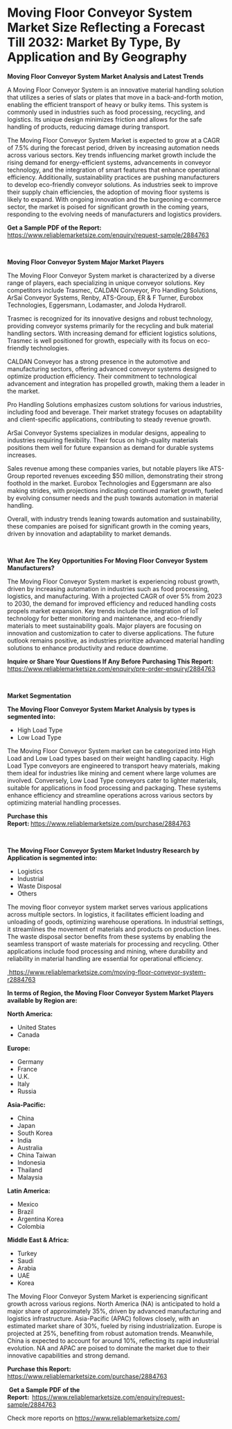 <p><h1>Moving Floor Conveyor System Market Size Reflecting a Forecast Till 2032: Market By Type, By Application and By Geography</h1></p><p><strong>Moving Floor Conveyor System Market Analysis and Latest Trends</strong></p>
<p><p>A Moving Floor Conveyor System is an innovative material handling solution that utilizes a series of slats or plates that move in a back-and-forth motion, enabling the efficient transport of heavy or bulky items. This system is commonly used in industries such as food processing, recycling, and logistics. Its unique design minimizes friction and allows for the safe handling of products, reducing damage during transport.</p><p>The Moving Floor Conveyor System Market is expected to grow at a CAGR of 7.5% during the forecast period, driven by increasing automation needs across various sectors. Key trends influencing market growth include the rising demand for energy-efficient systems, advancements in conveyor technology, and the integration of smart features that enhance operational efficiency. Additionally, sustainability practices are pushing manufacturers to develop eco-friendly conveyor solutions. As industries seek to improve their supply chain efficiencies, the adoption of moving floor systems is likely to expand. With ongoing innovation and the burgeoning e-commerce sector, the market is poised for significant growth in the coming years, responding to the evolving needs of manufacturers and logistics providers.</p></p>
<p><strong>Get a Sample PDF of the Report:&nbsp;</strong> <a href="https://www.reliablemarketsize.com/enquiry/request-sample/2884763?utm_campaign=3185&utm_medium=2&utm_source=Github&utm_content=ia&utm_term=13032025&utm_id=moving-floor-conveyor-system">https://www.reliablemarketsize.com/enquiry/request-sample/2884763</a></p>
<p>&nbsp;</p>
<p><strong>Moving Floor Conveyor System Major Market Players</strong></p>
<p><p>The Moving Floor Conveyor System market is characterized by a diverse range of players, each specializing in unique conveyor solutions. Key competitors include Trasmec, CALDAN Conveyor, Pro Handling Solutions, ArSai Conveyor Systems, Renby, ATS-Group, ER & F Turner, Eurobox Technologies, Eggersmann, Lodamaster, and Joloda Hydraroll.</p><p>Trasmec is recognized for its innovative designs and robust technology, providing conveyor systems primarily for the recycling and bulk material handling sectors. With increasing demand for efficient logistics solutions, Trasmec is well positioned for growth, especially with its focus on eco-friendly technologies.</p><p>CALDAN Conveyor has a strong presence in the automotive and manufacturing sectors, offering advanced conveyor systems designed to optimize production efficiency. Their commitment to technological advancement and integration has propelled growth, making them a leader in the market.</p><p>Pro Handling Solutions emphasizes custom solutions for various industries, including food and beverage. Their market strategy focuses on adaptability and client-specific applications, contributing to steady revenue growth.</p><p>ArSai Conveyor Systems specializes in modular designs, appealing to industries requiring flexibility. Their focus on high-quality materials positions them well for future expansion as demand for durable systems increases.</p><p>Sales revenue among these companies varies, but notable players like ATS-Group reported revenues exceeding $50 million, demonstrating their strong foothold in the market. Eurobox Technologies and Eggersmann are also making strides, with projections indicating continued market growth, fueled by evolving consumer needs and the push towards automation in material handling.</p><p>Overall, with industry trends leaning towards automation and sustainability, these companies are poised for significant growth in the coming years, driven by innovation and adaptability to market demands.</p></p>
<p>&nbsp;</p>
<p><strong>What Are The Key Opportunities For Moving Floor Conveyor System Manufacturers?</strong></p>
<p><p>The Moving Floor Conveyor System market is experiencing robust growth, driven by increasing automation in industries such as food processing, logistics, and manufacturing. With a projected CAGR of over 5% from 2023 to 2030, the demand for improved efficiency and reduced handling costs propels market expansion. Key trends include the integration of IoT technology for better monitoring and maintenance, and eco-friendly materials to meet sustainability goals. Major players are focusing on innovation and customization to cater to diverse applications. The future outlook remains positive, as industries prioritize advanced material handling solutions to enhance productivity and reduce downtime.</p></p>
<p><strong>Inquire or Share Your Questions If Any Before Purchasing This Report:</strong> <a href="https://www.reliablemarketsize.com/enquiry/pre-order-enquiry/2884763?utm_campaign=3185&utm_medium=2&utm_source=Github&utm_content=ia&utm_term=13032025&utm_id=moving-floor-conveyor-system">https://www.reliablemarketsize.com/enquiry/pre-order-enquiry/2884763</a></p>
<p>&nbsp;</p>
<p><strong>Market Segmentation</strong></p>
<p><strong>The Moving Floor Conveyor System Market Analysis by types is segmented into:</strong></p>
<p><ul><li>High Load Type</li><li>Low Load Type</li></ul></p>
<p><p>The Moving Floor Conveyor System market can be categorized into High Load and Low Load types based on their weight handling capacity. High Load Type conveyors are engineered to transport heavy materials, making them ideal for industries like mining and cement where large volumes are involved. Conversely, Low Load Type conveyors cater to lighter materials, suitable for applications in food processing and packaging. These systems enhance efficiency and streamline operations across various sectors by optimizing material handling processes.</p></p>
<p><strong>Purchase this Report:&nbsp;</strong><a href="https://www.reliablemarketsize.com/purchase/2884763?utm_campaign=3185&utm_medium=2&utm_source=Github&utm_content=ia&utm_term=13032025&utm_id=moving-floor-conveyor-system">https://www.reliablemarketsize.com/purchase/2884763</a></p>
<p>&nbsp;</p>
<p><strong>The Moving Floor Conveyor System Market Industry Research by Application is segmented into:</strong></p>
<p><ul><li>Logistics</li><li>Industrial</li><li>Waste Disposal</li><li>Others</li></ul></p>
<p><p>The moving floor conveyor system market serves various applications across multiple sectors. In logistics, it facilitates efficient loading and unloading of goods, optimizing warehouse operations. In industrial settings, it streamlines the movement of materials and products on production lines. The waste disposal sector benefits from these systems by enabling the seamless transport of waste materials for processing and recycling. Other applications include food processing and mining, where durability and reliability in material handling are essential for operational efficiency.</p></p>
<p><a href="https://www.reliablemarketsize.com/moving-floor-conveyor-system-r2884763?utm_campaign=3185&utm_medium=2&utm_source=Github&utm_content=ia&utm_term=13032025&utm_id=moving-floor-conveyor-system">&nbsp;https://www.reliablemarketsize.com/moving-floor-conveyor-system-r2884763</a></p>
<p><strong>In terms of Region, the Moving Floor Conveyor System Market Players available by Region are:</strong></p>
<p>
    <p> <strong> North America: </strong>
        <ul>
            <li>United States</li>
            <li>Canada</li>
        </ul>
        </p> 
    <p> <strong> Europe: </strong>
        <ul>
            <li>Germany</li>
            <li>France</li>
            <li>U.K.</li>
            <li>Italy</li>
            <li>Russia</li>
        </ul>
        </p> 
    <p> <strong> Asia-Pacific: </strong>
        <ul>
            <li>China</li>
            <li>Japan</li>
            <li>South Korea</li>
            <li>India</li>
            <li>Australia</li>
            <li>China Taiwan</li>
            <li>Indonesia</li>
            <li>Thailand</li>
            <li>Malaysia</li>
        </ul>
        </p> 
    <p> <strong> Latin America: </strong>
        <ul>
            <li>Mexico</li>
            <li>Brazil</li>
            <li>Argentina Korea</li>
            <li>Colombia</li>
        </ul>
        </p> 
    <p> <strong> Middle East & Africa: </strong>
        <ul>
            <li>Turkey</li>
            <li>Saudi</li>
            <li>Arabia</li>
            <li>UAE</li>
            <li>Korea</li>
        </ul>
    </p>
    </p>
<p><p>The Moving Floor Conveyor System Market is experiencing significant growth across various regions. North America (NA) is anticipated to hold a major share of approximately 35%, driven by advanced manufacturing and logistics infrastructure. Asia-Pacific (APAC) follows closely, with an estimated market share of 30%, fueled by rising industrialization. Europe is projected at 25%, benefiting from robust automation trends. Meanwhile, China is expected to account for around 10%, reflecting its rapid industrial evolution. NA and APAC are poised to dominate the market due to their innovative capabilities and strong demand.</p></p>
<p><strong>Purchase this Report: </strong><a href="https://www.reliablemarketsize.com/purchase/2884763?utm_campaign=3185&utm_medium=2&utm_source=Github&utm_content=ia&utm_term=13032025&utm_id=moving-floor-conveyor-system">https://www.reliablemarketsize.com/purchase/2884763</a></p>
<p>&nbsp;<strong>Get a Sample PDF of the Report:&nbsp;&nbsp;</strong><a href="https://www.reliablemarketsize.com/enquiry/request-sample/2884763?utm_campaign=3185&utm_medium=2&utm_source=Github&utm_content=ia&utm_term=13032025&utm_id=moving-floor-conveyor-system">https://www.reliablemarketsize.com/enquiry/request-sample/2884763</a></p>
<p><strong></strong></p>
<p>Check more reports on <a href="https://www.reliablemarketsize.com/?utm_campaign=3185&utm_medium=2&utm_source=Github&utm_content=ia&utm_term=13032025&utm_id=moving-floor-conveyor-system">https://www.reliablemarketsize.com/</a></p>